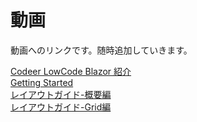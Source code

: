 # 動画

動画へのリンクです。随時追加していきます。

[Codeer LowCode Blazor 紹介](https://www.youtube.com/watch?v=beSwbdIh4Is)<br>
[Getting Started](https://www.youtube.com/watch?v=MchuOxWYR1o)<br>
[レイアウトガイド-概要編](https://www.youtube.com/watch?v=DepPNToMjGE)<br>
[レイアウトガイド-Grid編](https://www.youtube.com/watch?v=Y7a9al6Wk3Y)<br>